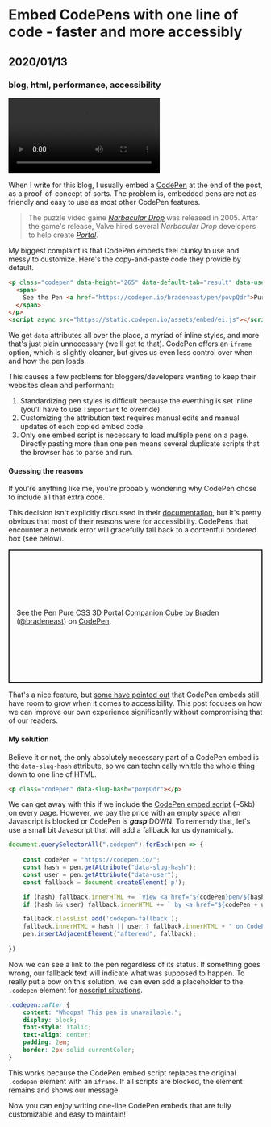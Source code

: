 # Embed CodePens with one line of code - faster and more accessibly
## 2020/01/13
### blog, html, performance, accessibility
<video id="featured-media" src="/_images/blog/companion-cube-3d.mp4"></video>

When I write for this blog, I usually embed a [CodePen](https://codepen.io/) at the end of the post, as a proof-of-concept of sorts. The problem is, embedded pens are not as friendly and easy to use as most other CodePen features.

> The puzzle video game *[Narbacular Drop](https://en.wikipedia.org/wiki/Narbacular_Drop)* was released in 2005. After the game's release, Valve hired several *Narbacular Drop* developers to help create *[Portal](https://en.wikipedia.org/wiki/Portal_(video_game))*.

<p class="codepen" data-slug-hash="povpQdr">

My biggest complaint is that CodePen embeds feel clunky to use and messy to customize. Here's the copy-and-paste code they provide by default.

```html
<p class="codepen" data-height="265" data-default-tab="result" data-user="bradeneast" data-slug-hash="povpQdr" style="height: 265px; box-sizing: border-box; display: flex; align-items: center; justify-content: center; border: 2px solid; margin: 1em 0; padding: 1em;" data-pen-title="Pure CSS 3D Portal Companion Cube">
  <span>
    See the Pen <a href="https://codepen.io/bradeneast/pen/povpQdr">Pure CSS 3D Portal Companion Cube</a> by Braden (<a href="https://codepen.io/bradeneast">@bradeneast</a>) on <a href="https://codepen.io">CodePen</a>.
  </span>
</p>
<script async src="https://static.codepen.io/assets/embed/ei.js"></script>
```

We get `data` attributes all over the place, a myriad of inline styles, and more that's just plain unnecessary (we'll get to that). CodePen offers an `iframe` option, which is slightly cleaner, but gives us even less control over when and how the pen loads.

This causes a few problems for bloggers/developers wanting to keep their websites clean and performant: 
1. Standardizing pen styles is difficult because the everthing is set inline (you'll have to use `!important` to override).
2. Customizing the attribution text requires manual edits and manual updates of each copied embed code.
3. Only one embed script is necessary to load multiple pens on a page. Directly pasting more than one pen means several duplicate scripts that the browser has to parse and run.

#### Guessing the reasons
If you're anything like me, you're probably wondering why CodePen chose to include all that extra code.

This decision isn't explicitly discussed in their [documentation](https://blog.codepen.io/documentation/features/embedded-pens/), but It's pretty obvious that most of their reasons were for accessibility. CodePens that encounter a network error will gracefully fall back to a contentful bordered box (see below).

<p data-height="265" data-default-tab="result" data-user="bradeneast" data-slug-hash="povpQdr" style="height: 265px; box-sizing: border-box; display: flex; align-items: center; justify-content: center; border: 2px solid; margin: 1em 0; padding: 1em;" data-pen-title="Pure CSS 3D Portal Companion Cube">
  <span>
    See the Pen <a href="https://codepen.io/bradeneast/pen/povpQdr">Pure CSS 3D Portal Companion Cube</a> by Braden (<a href="https://codepen.io/bradeneast">@bradeneast</a>) on <a href="https://codepen.io">CodePen</a>.
  </span>
</p>

That's a nice feature, but [some have pointed out](https://www.matuzo.at/blog/improving-the-keyboard-accessibility-of-codepen-embeds/) that CodePen embeds still have room to grow when it comes to accessibility. This post focuses on how we can improve our own experience significantly without compromising that of our readers.

#### My solution
Believe it or not, the only absolutely necessary part of a CodePen embed is the `data-slug-hash` attribute, so we can technically whittle the whole thing down to one line of HTML.

```html
<p class="codepen" data-slug-hash="povpQdr"></p>
```

We can get away with this if we include the [CodePen embed script](https://static.codepen.io/assets/embed/ei.js) (~5kb) on every page. However, we pay the price with an empty space when Javascript is blocked or CodePen is ***gasp*** DOWN. To rememdy that, let's use a small bit Javascript that will add a fallback for us dynamically.

```javascript
document.querySelectorAll(".codepen").forEach(pen => {
	
	const codePen = "https://codepen.io/";
	const hash = pen.getAttribute("data-slug-hash");
	const user = pen.getAttribute("data-user");
	const fallback = document.createElement('p');

	if (hash) fallback.innerHTML += `View <a href="${codePen}pen/${hash}">this pen</a>`;
	if (hash && user) fallback.innerHTML += ` by <a href="${codePen + user}">@${user}</a>`;

	fallback.classList.add('codepen-fallback');
	fallback.innerHTML = hash || user ? fallback.innerHTML + " on CodePen." : "This pen is unavailable.";
	pen.insertAdjacentElement("afterend", fallback);
	
})
```

Now we can see a link to the pen regardless of its status. If something goes wrong, our fallback text will indicate what was supposed to happen. To really put a bow on this solution, we can even add a placeholder to the `.codepen` element for [noscript situations](/blog/using-noscript).

```css
.codepen::after {
	content: "Whoops! This pen is unavailable.";
	display: block;
	font-style: italic;
	text-align: center;
	padding: 2em;
	border: 2px solid currentColor;
}
```

This works because the CodePen embed script replaces the original `.codepen` element with an `iframe`. If all scripts are blocked, the element remains and shows our message.

Now you can enjoy writing one-line CodePen embeds that are fully customizable and easy to maintain!